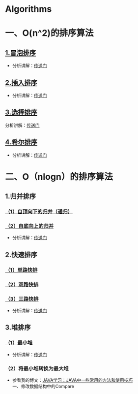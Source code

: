 # Algorithms
# 一、O(n^2)的排序算法
## [1.冒泡排序](https://github.com/IMUHERO/Sort/blob/master/01-O(n%5E2)-Sort/BubbleSort/BubbleSort.java)
* 分析讲解：[传送门](https://blog.csdn.net/qq_37768971/article/details/88776830)

## [2.插入排序](https://github.com/IMUHERO/Sort/blob/master/01-O(n%5E2)-Sort/InsertionSort/InsertionSort.java)
* 分析讲解：[传送门](https://blog.csdn.net/qq_37768971/article/details/88777149)

## [3.选择排序](https://github.com/IMUHERO/Sort/blob/master/01-O(n%5E2)-Sort/SelectionSort/SelectionSort.java)
分析讲解：[传送门](https://blog.csdn.net/qq_37768971/article/details/88776996)
## [4.希尔排序](https://github.com/IMUHERO/Sort/tree/master/01-O(n%5E2)-Sort/ShellSort)
* 分析讲解：[传送门](https://blog.csdn.net/qq_37768971/article/details/88777210)

# 二、O（nlogn）的排序算法
## 1.归并排序
### [（1）自顶向下的归并（递归）](https://github.com/IMUHERO/Sort/blob/master/02-O(nlogn)-Sort/MergeSort/MergeSort.java)
### [（2）自底向上的归并](https://github.com/IMUHERO/Sort/blob/master/02-O(nlogn)-Sort/MergeSort/MergeSortBU.java)
* 分析讲解：[传送门](https://blog.csdn.net/qq_37768971/article/details/88777334)

## 2.快速排序
### [（1）单路快排](https://github.com/IMUHERO/Sort/blob/master/02-O(nlogn)-Sort/QuickSort/QuickSort.java)
### [（2）双路快排](https://github.com/IMUHERO/Sort/blob/master/02-O(nlogn)-Sort/QuickSort/QuickSort2.java)
### [（3）三路快排](https://github.com/IMUHERO/Sort/blob/master/02-O(nlogn)-Sort/QuickSort/QuickSort3Way.java)
* 分析讲解：[传送门](https://blog.csdn.net/qq_37768971/article/details/88777380)

## 3.堆排序
### [（1）最小堆](https://github.com/IMUHERO/Sort/blob/master/03-heap/MinHeap/MinHeap.java)
* 分析讲解：[传送门](https://blog.csdn.net/qq_37768971/article/details/88777779)
### （2）将最小堆转换为最大堆
* 参看我的博文：[JAVA学习：JAVA中一些常用的方法和使用技巧](https://blog.csdn.net/qq_37768971/article/details/90481188)
<br> 一、修改数据结构中的Compare
